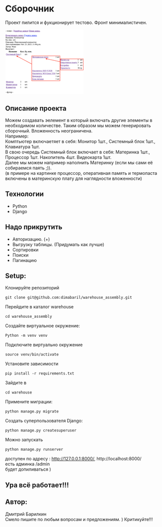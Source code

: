 # Сборочник
Проект пилится и фукционирует тестово. Фронт минималистичен.

<img src="example.png" alt="image example" width="50%"/>

## Описание проекта
Можем создавать эелемент в который включать другие элементы в необходимом количестве. Таким образом мы можем генерировать сборочный. Вложенность неограничена.  
Например:  
Комптьютер включаетяет в себя: Монитор 1шт., Системный блок 1шт., Клавиатура 1шт.  
В свою очередь Системный блок включает в себя: Материнка 1шт., Процессор 1шт. Накопитель 4шт. Видеокарта 1шт.  
Далее мы можем например наполнить Материнку (если мы сами её собираемся паять ;)).  
(в примере на картинке процессор, оперативная память и термопаста включены в материнскую плату для наглядности вложенности)  

## Технологии
- Python
- Django

## Надо прикрутить
- Авторизацию. (+)
- Выгрузку таблицы. (Придумать как лучше)
- Сортировки
- Поиски
- Пагинацию

## Setup:
Клонируйте репозиторий
```
git clone git@github.com:dimabaril/warehouse_assembly.git
```
Перейдите в каталог warehouse
```
cd warehouse_assembly
```
Cоздайте виртуальное окружение:
```
Python -m venv venv
```
Подключите виртуально окружение
```
source venv/bin/activate
```
Установите зависимости
```
pip install -r requirements.txt
```
Зайдите в 
```
cd warehouse
```
Примените миграции:
```
python manage.py migrate
```
Создать суперпользователя Django:
```
python manage.py createsuperuser
```
Можно запускать
```
python manage.py runserver
```
доступен по адресу : http://127.0.0.1:8000/, http://localhost:8000/  
есть админка /admin  
будет допиливаться )  
## Ура всё работает!!!
## Автор:
Дмитрий Барилкин  
Смело пишите по любым вопросам и предложениям. )
Критикуйте!!!
